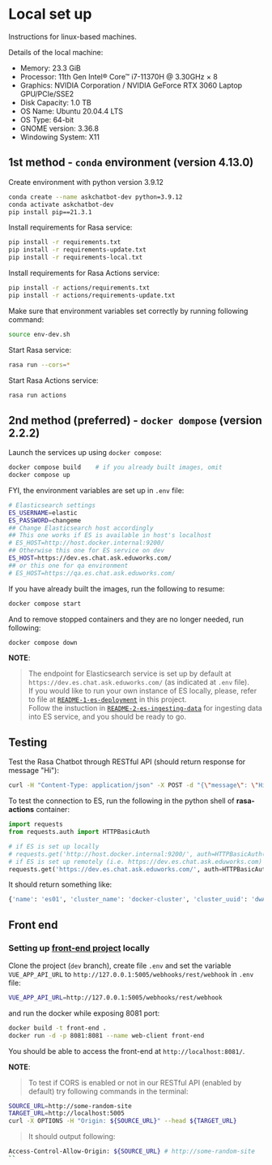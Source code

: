 # Local set up

Instructions for linux-based machines.

Details of the local machine:
- Memory: 23.3 GiB
- Processor: 11th Gen Intel® Core™ i7-11370H @ 3.30GHz × 8
- Graphics: NVIDIA Corporation / NVIDIA GeForce RTX 3060 Laptop GPU/PCIe/SSE2
- Disk Capacity: 1.0 TB
- OS Name: Ubuntu 20.04.4 LTS
- OS Type: 64-bit
- GNOME version: 3.36.8
- Windowing System: X11


## 1st method - `conda` environment (version 4.13.0)

Create environment with python version 3.9.12
```bash
conda create --name askchatbot-dev python=3.9.12
conda activate askchatbot-dev
pip install pip==21.3.1
```

Install requirements for Rasa service:
```bash
pip install -r requirements.txt
pip install -r requirements-update.txt
pip install -r requirements-local.txt
```

Install requirements for Rasa Actions service:
```bash
pip install -r actions/requirements.txt
pip install -r actions/requirements-update.txt
```

Make sure that environment variables set correctly by running following command:
```bash
source env-dev.sh
```

Start Rasa service:
```bash
rasa run --cors=*
```

Start Rasa Actions service:
```bash
rasa run actions
```

## 2nd method (preferred) - `docker dompose` (version 2.2.2)

Launch the services up using `docker compose`:
```bash
docker compose build    # if you already built images, omit
docker compose up
```

FYI, the environment variables are set up in `.env` file:
```bash
# Elasticsearch settings
ES_USERNAME=elastic
ES_PASSWORD=changeme
## Change Elasticsearch host accordingly
## This one works if ES is available in host's localhost
# ES_HOST=http://host.docker.internal:9200/
## Otherwise this one for ES service on dev
ES_HOST=https://dev.es.chat.ask.eduworks.com/
## or this one for qa environment
# ES_HOST=https://qa.es.chat.ask.eduworks.com/
```

If you have already built the images, run the following to resume:
```bash
docker compose start
```

And to remove stopped containers and they are no longer needed, run following:
```bash
docker compose down
```

__NOTE__: 
> The endpoint for Elasticsearch service is set up by default at `https://dev.es.chat.ask.eduworks.com/` (as indicated at `.env` file).  
If you would like to run your own instance of ES locally, please, refer to file at [`README-1-es-deployment`](/actions/es/deployment/README-1-es-deployment.md) in this project.  
Follow the instuction in [`README-2-es-ingesting-data`](/actions/es/deployment/README-2-es-ingesting-data.md) for ingesting data into ES service, and you should be ready to go.

## Testing

Test the Rasa Chatbot through RESTful API (should return response for message "Hi"):
```bash
curl -H "Content-Type: application/json" -X POST -d "{\"message\": \"Hi\", \"sender\": \"1\"}" "localhost:5005/webhooks/rest/webhook"
```

To test the connection to ES, run the following in the python shell of __rasa-actions__ container:
```python
import requests
from requests.auth import HTTPBasicAuth 

# if ES is set up locally
# requests.get('http://host.docker.internal:9200/', auth=HTTPBasicAuth('elastic', 'changeme')).json()
# if ES is set up remotely (i.e. https://dev.es.chat.ask.eduworks.com)
requests.get('https://dev.es.chat.ask.eduworks.com/', auth=HTTPBasicAuth('elastic', 'changeme')).json()
```
It should return something like:
```bash
{'name': 'es01', 'cluster_name': 'docker-cluster', 'cluster_uuid': 'dwAXMxkPS7mOjAk7F9vE5A', 'version': {'number': '7.17.0', 'build_flavor': 'default', 'build_type': 'docker', 'build_hash': 'bee86328705acaa9a6daede7140defd4d9ec56bd', 'build_date': '2022-01-28T08:36:04.875279988Z', 'build_snapshot': False, 'lucene_version': '8.11.1', 'minimum_wire_compatibility_version': '6.8.0', 'minimum_index_compatibility_version': '6.0.0-beta1'}, 'tagline': 'You Know, for Search'}
```

## Front end

### Setting up [front-end project](https://git.eduworks.us/ask-extension/askchatbot-widget) locally 

Clone the project (`dev` branch), create file `.env` and set the variable `VUE_APP_API_URL` to `http://127.0.0.1:5005/webhooks/rest/webhook` in `.env` file:
```bash
VUE_APP_API_URL=http://127.0.0.1:5005/webhooks/rest/webhook
```

and run the docker while exposing 8081 port:
```bash
docker build -t front-end .
docker run -d -p 8081:8081 --name web-client front-end
```

You should be able to access the front-end at `http://localhost:8081/`.

__NOTE__:
> To test if CORS is enabled or not in our RESTful API (enabled by default) try following commands in the terminal:
```bash
SOURCE_URL=http://some-random-site
TARGET_URL=http://localhost:5005
curl -X OPTIONS -H "Origin: ${SOURCE_URL}" --head ${TARGET_URL}
```  
> It should output following:
```bash
Access-Control-Allow-Origin: ${SOURCE_URL} # http://some-random-site
``